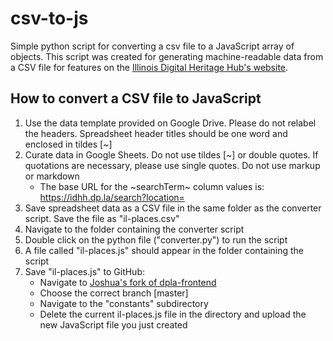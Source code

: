# csv-to-js
  Simple python script for converting a csv file to a JavaScript array of objects. This script was created for generating machine-readable data from a CSV file for features on the [Illinois Digital Heritage Hub's website](https://idhh.dp.la).

## How to convert a CSV file to JavaScript
 1. Use the data template provided on Google Drive. Please do not relabel the headers. Spreadsheet header titles should be one word and enclosed in tildes [~]
 1. Curate data in Google Sheets. Do not use tildes [~] or double quotes. If quotations are necessary, please use single quotes. Do not use markup or markdown
     - The base URL for the ~searchTerm~ column values is: https://idhh.dp.la/search?location=
 1. Save spreadsheet data as a CSV file in the same folder as the converter script. Save the file as "il-places.csv"
 1. Navigate to the folder containing the converter script
 1. Double click on the python file ("converter.py") to run the script
 1. A file called "il-places.js" should appear in the folder containing the script
 1. Save "il-places.js" to GitHub:
     - Navigate to [Joshua's fork of dpla-frontend](https://github.com/jlynch2121/dpla-frontend/tree/master/constants)
     - Choose the correct branch [master]
     - Navigate to the "constants" subdirectory
     - Delete the current il-places.js file in the directory and upload the new JavaScript file you just created
